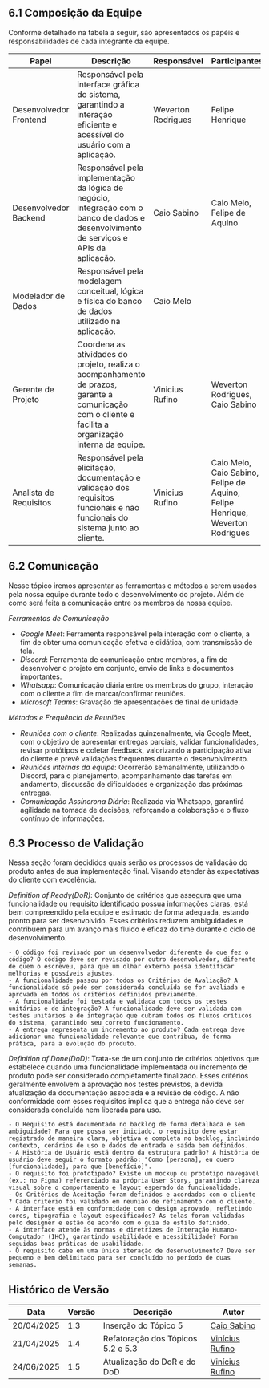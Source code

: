 ## 6.1 Composição da Equipe

Conforme detalhado na tabela a seguir, são apresentados os papéis e responsabilidades de cada integrante da equipe.

|Papel|Descrição|Responsável|Participantes|
|-----|---------|-----------|-------------|
|Desenvolvedor Frontend|Responsável pela interface gráfica do sistema, garantindo a interação eficiente e acessível do usuário com a aplicação.|Weverton Rodrigues|Felipe Henrique|
|Desenvolvedor Backend|Responsável pela implementação da lógica de negócio, integração com o banco de dados e desenvolvimento de serviços e APIs da aplicação.|Caio Sabino|Caio Melo, Felipe de Aquino|
|Modelador de Dados|Responsável pela modelagem conceitual, lógica e física do banco de dados utilizado na aplicação.|Caio Melo|   |
|Gerente de Projeto|Coordena as atividades do projeto, realiza o acompanhamento de prazos, garante a comunicação com o cliente e facilita a organização interna da equipe.|Vinicius Rufino|Weverton Rodrigues, Caio Sabino|
|Analista de Requisitos|Responsável pela elicitação, documentação e validação dos requisitos funcionais e não funcionais do sistema junto ao cliente.|Vinicius Rufino|Caio Melo, Caio Sabino, Felipe de Aquino, Felipe Henrique, Weverton Rodrigues|

## 6.2 Comunicação

Nesse tópico iremos apresentar as ferramentas e métodos a serem usados pela nossa equipe durante todo o desenvolvimento do projeto. Além de como será feita a comunicação entre os membros da nossa equipe.  

*Ferramentas de Comunicação*  
- *Google Meet*: Ferramenta responsável pela interação com o cliente, a fim de obter uma comunicação efetiva e didática, com transmissão de tela.  
- *Discord*: Ferramenta de comunicação entre membros, a fim de desenvolver o projeto em conjunto, envio de links e documentos importantes.  
- *Whatsapp*: Comunicação diária entre os membros do grupo, interação com o cliente a fim de marcar/confirmar reuniões.  
- *Microsoft Teams*: Gravação de apresentações de final de unidade.

*Métodos e Frequência de Reuniões*  
- *Reuniões com o cliente*: Realizadas quinzenalmente, via Google Meet, com o objetivo de apresentar entregas parciais, validar funcionalidades, revisar protótipos e coletar feedback, valorizando a participação ativa do cliente e prevê validações frequentes durante o desenvolvimento.  
- *Reuniões internas da equipe*: Ocorrerão semanalmente, utilizando o Discord, para o planejamento, acompanhamento das tarefas em andamento, discussão de dificuldades e organização das próximas entregas.  
- *Comunicação Assíncrona Diária*: Realizada via Whatsapp, garantirá agilidade na tomada de decisões, reforçando a colaboração e o fluxo contínuo de informações.

## 6.3 Processo de Validação

Nessa seção foram decididos quais serão os processos de validação do produto antes de sua implementação final. Visando atender às expectativas do cliente com excelência.

*Definition of Ready(DoR)*: Conjunto de critérios que assegura que uma funcionalidade ou requisito identificado possua informações claras, está bem compreendido pela equipe e estimado de forma adequada, estando pronto para ser desenvolvido. Esses critérios reduzem ambiguidades e contribuem para um avanço mais fluido e eficaz do time durante o ciclo de desenvolvimento.

    - O código foi revisado por um desenvolvedor diferente do que fez o código? O código deve ser revisado por outro desenvolvedor, diferente de quem o escreveu, para que um olhar externo possa identificar melhorias e possíveis ajustes.
    - A funcionalidade passou por todos os Critérios de Avaliação? A funcionalidade só pode ser considerada concluída se for avaliada e aprovada em todos os critérios definidos previamente.
    - A funcionalidade foi testada e validada com todos os testes unitários e de integração? A funcionalidade deve ser validada com testes unitários e de integração que cubram todos os fluxos críticos do sistema, garantindo seu correto funcionamento.
    - A entrega representa um incremento ao produto? Cada entrega deve adicionar uma funcionalidade relevante que contribua, de forma prática, para a evolução do produto.

*Definition of Done(DoD)*: Trata-se de um conjunto de critérios objetivos que estabelece quando uma funcionalidade implementada ou incremento de produto pode ser considerado completamente finalizado. Esses critérios geralmente envolvem a aprovação nos testes previstos, a devida atualização da documentação associada e a revisão de código. A não conformidade com esses requisitos implica que a entrega não deve ser considerada concluída nem liberada para uso.

    - O Requisito está documentado no backlog de forma detalhada e sem ambiguidade? Para que possa ser iniciado, o requisito deve estar registrado de maneira clara, objetiva e completa no backlog, incluindo contexto, cenários de uso e dados de entrada e saída bem definidos.
    - A História de Usuário está dentro da estrutura padrão? A história de usuário deve seguir o formato padrão: "Como [persona], eu quero [funcionalidade], para que [benefício]".
    - O requisito foi prototipado? Existe um mockup ou protótipo navegável (ex.: no Figma) referenciado na própria User Story, garantindo clareza visual sobre o comportamento e layout esperado da funcionalidade.
    - Os Critérios de Aceitação foram definidos e acordados com o cliente ? Cada critério foi validado em reunião de refinamento com o cliente.
    - A interface está em conformidade com o design aprovado, refletindo cores, tipografia e layout especificados? As telas foram validadas pelo designer e estão de acordo com o guia de estilo definido.
    - A interface atende às normas e diretrizes de Interação Humano-Computador (IHC), garantindo usabilidade e acessibilidade? Foram seguidas boas práticas de usabilidade.
    - O requisito cabe em uma única iteração de desenvolvimento? Deve ser pequeno e bem delimitado para ser concluído no período de duas semanas.

## Histórico de Versão

| Data | Versão | Descrição | Autor |
|----|---|---|---|
| 20/04/2025 | 1.3 | Inserção do Tópico 5 | [Caio Sabino](https://github.com/caiomsabino) |
| 21/04/2025 | 1.4 | Refatoração dos Tópicos 5.2 e 5.3 | [Vinícius Rufino](https://github.com/RufinoVfR) |
| 24/06/2025 | 1.5 | Atualização do DoR e do DoD | [Vinícius Rufino](https://github.com/RufinoVfR) |